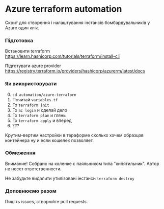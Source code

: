  # Azure terraform automation

Скрит для створення і налаштування інстансів бомбардувальників у Azure один клік.

### Підготовка

Встановити terraform  
https://learn.hashicorp.com/tutorials/terraform/install-cli

Підготувати azure provider  
https://registry.terraform.io/providers/hashicorp/azurerm/latest/docs

### Як використовувати

0. `cd automation/azure-terraform`
1. Почитай `variables.tf`
1. Го `terraform init`
2. Го `az login` и сделай дело
3. Го `terraform plan` и глянь
4. Го `terraform apply` и вперед
5. ???

Крутим-вертим настройки в тераформе сколько хочем образцов контейнера ну и если кошелек позволяет.

### Обмеження

Внимание! Собрано на коленке с паяльником типа "кипятильник". Автор не несет ответственности.

Не забудьте видалити утилізовані інстанси `terraform destroy`

### Доповнюємо разом

Пишіть issues, створюйте pull requests.  
